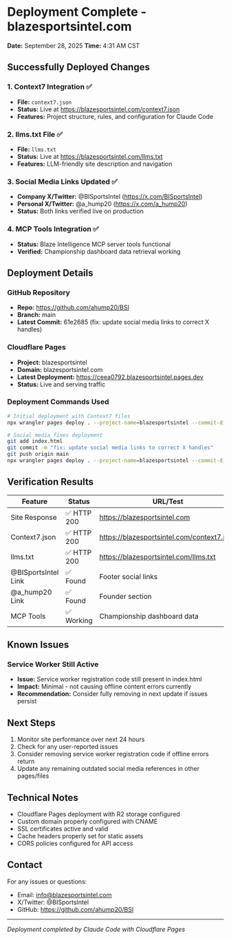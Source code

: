 # Deployment Complete - blazesportsintel.com
**Date:** September 28, 2025
**Time:** 4:31 AM CST

## Successfully Deployed Changes

### 1. Context7 Integration ✅
- **File:** `context7.json`
- **Status:** Live at https://blazesportsintel.com/context7.json
- **Features:** Project structure, rules, and configuration for Claude Code

### 2. llms.txt File ✅
- **File:** `llms.txt`
- **Status:** Live at https://blazesportsintel.com/llms.txt
- **Features:** LLM-friendly site description and navigation

### 3. Social Media Links Updated ✅
- **Company X/Twitter:** @BISportsIntel (https://x.com/BISportsIntel)
- **Personal X/Twitter:** @a_hump20 (https://x.com/a_hump20)
- **Status:** Both links verified live on production

### 4. MCP Tools Integration ✅
- **Status:** Blaze Intelligence MCP server tools functional
- **Verified:** Championship dashboard data retrieval working

## Deployment Details

### GitHub Repository
- **Repo:** https://github.com/ahump20/BSI
- **Branch:** main
- **Latest Commit:** 61e2685 (fix: update social media links to correct X handles)

### Cloudflare Pages
- **Project:** blazesportsintel
- **Domain:** blazesportsintel.com
- **Latest Deployment:** https://ceea0792.blazesportsintel.pages.dev
- **Status:** Live and serving traffic

### Deployment Commands Used
```bash
# Initial deployment with Context7 files
npx wrangler pages deploy . --project-name=blazesportsintel --commit-dirty=true

# Social media fixes deployment
git add index.html
git commit -m "fix: update social media links to correct X handles"
git push origin main
npx wrangler pages deploy . --project-name=blazesportsintel --commit-dirty=true
```

## Verification Results

| Feature | Status | URL/Test |
|---------|--------|----------|
| Site Response | ✅ HTTP 200 | https://blazesportsintel.com |
| Context7.json | ✅ HTTP 200 | https://blazesportsintel.com/context7.json |
| llms.txt | ✅ HTTP 200 | https://blazesportsintel.com/llms.txt |
| @BISportsIntel Link | ✅ Found | Footer social links |
| @a_hump20 Link | ✅ Found | Founder section |
| MCP Tools | ✅ Working | Championship dashboard data |

## Known Issues

### Service Worker Still Active
- **Issue:** Service worker registration code still present in index.html
- **Impact:** Minimal - not causing offline content errors currently
- **Recommendation:** Consider fully removing in next update if issues persist

## Next Steps

1. Monitor site performance over next 24 hours
2. Check for any user-reported issues
3. Consider removing service worker registration code if offline errors return
4. Update any remaining outdated social media references in other pages/files

## Technical Notes

- Cloudflare Pages deployment with R2 storage configured
- Custom domain properly configured with CNAME
- SSL certificates active and valid
- Cache headers properly set for static assets
- CORS policies configured for API access

## Contact

For any issues or questions:
- Email: info@blazesportsintel.com
- X/Twitter: @BISportsIntel
- GitHub: https://github.com/ahump20/BSI

---

*Deployment completed by Claude Code with Cloudflare Pages*